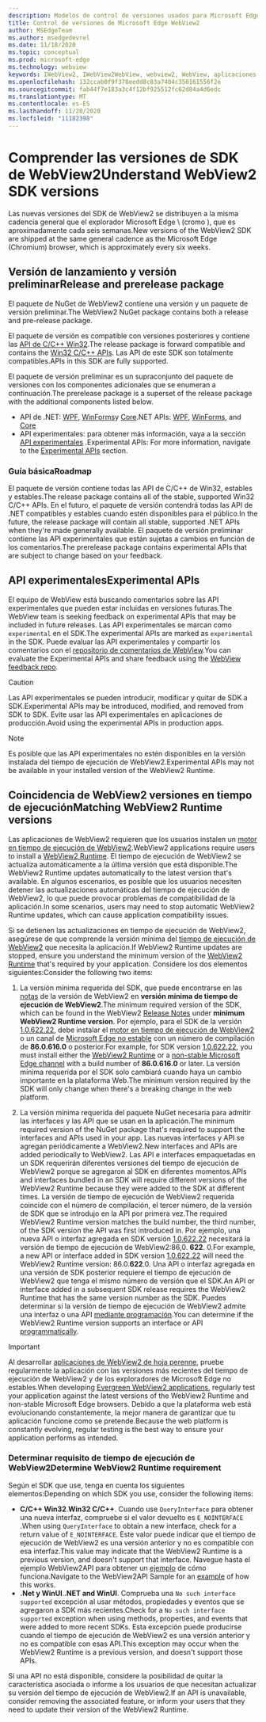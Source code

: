 ```yaml
---
description: Modelos de control de versiones usados para Microsoft Edge WebView2
title: Control de versiones de Microsoft Edge WebView2
author: MSEdgeTeam
ms.author: msedgedevrel
ms.date: 11/18/2020
ms.topic: conceptual
ms.prod: microsoft-edge
ms.technology: webview
keywords: IWebView2, IWebView2WebView, webview2, WebView, aplicaciones WPF, WPF, Edge, ICoreWebView2, ICoreWebView2Host, control de explorador, HTML Edge
ms.openlocfilehash: 132ccab0f9f378eedd8c83a7404c350161556f2e
ms.sourcegitcommit: fab44f7e183a3c4f12bf925512fc62d84a4d6edc
ms.translationtype: MT
ms.contentlocale: es-ES
ms.lasthandoff: 11/20/2020
ms.locfileid: "11182398"
---
```

# <span data-ttu-id="2cc00-104">Comprender las versiones de SDK de WebView2</span><span class="sxs-lookup"><span data-stu-id="2cc00-104">Understand WebView2 SDK versions</span></span>

<span data-ttu-id="2cc00-105">Las nuevas versiones del SDK de WebView2 se distribuyen a la misma cadencia general que el explorador Microsoft Edge \ (cromo \), que es aproximadamente cada seis semanas.</span><span class="sxs-lookup"><span data-stu-id="2cc00-105">New versions of the WebView2 SDK are shipped at the same general cadence as the Microsoft Edge \(Chromium\) browser, which is approximately every six weeks.</span></span>  

## <span data-ttu-id="2cc00-106">Versión de lanzamiento y versión preliminar</span><span class="sxs-lookup"><span data-stu-id="2cc00-106">Release and prerelease package</span></span>  

<span data-ttu-id="2cc00-107">El paquete de NuGet de WebView2 contiene una versión y un paquete de versión preliminar.</span><span class="sxs-lookup"><span data-stu-id="2cc00-107">The WebView2 NuGet package contains both a release and pre-release package.</span></span>  

<span data-ttu-id="2cc00-108">El paquete de versión es compatible con versiones posteriores y contiene las [API de C/C++ Win32][ReferenceWin32].</span><span class="sxs-lookup"><span data-stu-id="2cc00-108">The release package is forward compatible and contains the [Win32 C/C++ APIs][ReferenceWin32].</span></span>  <span data-ttu-id="2cc00-109">Las API de este SDK son totalmente compatibles.</span><span class="sxs-lookup"><span data-stu-id="2cc00-109">APIs in this SDK are fully supported.</span></span>  

<span data-ttu-id="2cc00-110">El paquete de versión preliminar es un supraconjunto del paquete de versiones con los componentes adicionales que se enumeran a continuación.</span><span class="sxs-lookup"><span data-stu-id="2cc00-110">The prerelease package is a superset of the release package with the additional components listed below.</span></span>  

*   <span data-ttu-id="2cc00-111">API de .NET: [WPF][DotnetMicrosoftWebWebview2WpfNamespace], [WinForms][DotnetMicrosoftWebWebview2WinformsNamespace]y [Core][DotnetMicrosoftWebWebview2CoreNamespace]</span><span class="sxs-lookup"><span data-stu-id="2cc00-111">.NET APIs: [WPF][DotnetMicrosoftWebWebview2WpfNamespace], [WinForms][DotnetMicrosoftWebWebview2WinformsNamespace], and [Core][DotnetMicrosoftWebWebview2CoreNamespace]</span></span>  
*   <span data-ttu-id="2cc00-112">API experimentales: para obtener más información, vaya a la sección [API experimentales](#experimental-apis) .</span><span class="sxs-lookup"><span data-stu-id="2cc00-112">Experimental APIs:  For more information, navigate to the [Experimental APIs](#experimental-apis) section.</span></span>  

### <span data-ttu-id="2cc00-113">Guía básica</span><span class="sxs-lookup"><span data-stu-id="2cc00-113">Roadmap</span></span>  

<span data-ttu-id="2cc00-114">El paquete de versión contiene todas las API de C/C++ de Win32, estables y estables.</span><span class="sxs-lookup"><span data-stu-id="2cc00-114">The release package contains all of the stable, supported Win32 C/C++ APIs.</span></span>  <span data-ttu-id="2cc00-115">En el futuro, el paquete de versión contendrá todas las API de .NET compatibles y estables cuando estén disponibles para el público.</span><span class="sxs-lookup"><span data-stu-id="2cc00-115">In the future, the release package will contain all stable, supported .NET APIs when they're made generally available.</span></span>  <span data-ttu-id="2cc00-116">El paquete de versión preliminar contiene las API experimentales que están sujetas a cambios en función de los comentarios.</span><span class="sxs-lookup"><span data-stu-id="2cc00-116">The prerelease package contains experimental APIs that are subject to change based on your feedback.</span></span> 

## <span data-ttu-id="2cc00-117">API experimentales</span><span class="sxs-lookup"><span data-stu-id="2cc00-117">Experimental APIs</span></span>  

<span data-ttu-id="2cc00-118">El equipo de WebView está buscando comentarios sobre las API experimentales que pueden estar incluidas en versiones futuras.</span><span class="sxs-lookup"><span data-stu-id="2cc00-118">The WebView team is seeking feedback on experimental APIs that may be included in future releases.</span></span>  <span data-ttu-id="2cc00-119">Las API experimentales se marcan como `experimental` en el SDK.</span><span class="sxs-lookup"><span data-stu-id="2cc00-119">The experimental APIs are marked as `experimental` in the SDK.</span></span>  <span data-ttu-id="2cc00-120">Puede evaluar las API experimentales y compartir los comentarios con el [repositorio de comentarios de WebView][GithubMicrosoftedgeWebviewfeedback].</span><span class="sxs-lookup"><span data-stu-id="2cc00-120">You can evaluate the Experimental APIs and share feedback using the [WebView feedback repo][GithubMicrosoftedgeWebviewfeedback].</span></span>  

> [!CAUTION]
> <span data-ttu-id="2cc00-121">Las API experimentales se pueden introducir, modificar y quitar de SDK a SDK.</span><span class="sxs-lookup"><span data-stu-id="2cc00-121">Experimental APIs may be introduced, modified, and removed from SDK to SDK.</span></span>  <span data-ttu-id="2cc00-122">Evite usar las API experimentales en aplicaciones de producción.</span><span class="sxs-lookup"><span data-stu-id="2cc00-122">Avoid using the experimental APIs in production apps.</span></span>  

> [!NOTE]
> <span data-ttu-id="2cc00-123">Es posible que las API experimentales no estén disponibles en la versión instalada del tiempo de ejecución de WebView2.</span><span class="sxs-lookup"><span data-stu-id="2cc00-123">Experimental APIs may not be available in your installed version of the WebView2 Runtime.</span></span>  

## <span data-ttu-id="2cc00-124">Coincidencia de WebView2 versiones en tiempo de ejecución</span><span class="sxs-lookup"><span data-stu-id="2cc00-124">Matching WebView2 Runtime versions</span></span>  
<span data-ttu-id="2cc00-125">Las aplicaciones de WebView2 requieren que los usuarios instalen un [motor en tiempo de ejecución de WebView2][MicrosoftDeveloperEdgeWebview2].</span><span class="sxs-lookup"><span data-stu-id="2cc00-125">WebView2 applications require users to install a [WebView2 Runtime][MicrosoftDeveloperEdgeWebview2].</span></span> <span data-ttu-id="2cc00-126">El tiempo de ejecución de WebView2 se actualiza automáticamente a la última versión que está disponible.</span><span class="sxs-lookup"><span data-stu-id="2cc00-126">The WebView2 Runtime updates automatically to the latest version that's available.</span></span> <span data-ttu-id="2cc00-127">En algunos escenarios, es posible que los usuarios necesiten detener las actualizaciones automáticas del tiempo de ejecución de WebView2, lo que puede provocar problemas de compatibilidad de la aplicación.</span><span class="sxs-lookup"><span data-stu-id="2cc00-127">In some scenarios, users may need to stop automatic WebView2 Runtime updates, which can cause application compatibility issues.</span></span>

<span data-ttu-id="2cc00-128">Si se detienen las actualizaciones en tiempo de ejecución de WebView2, asegúrese de que comprende la versión mínima del [tiempo de ejecución de WebView2][MicrosoftDeveloperEdgeWebview2] que necesita la aplicación.</span><span class="sxs-lookup"><span data-stu-id="2cc00-128">If WebView2 Runtime updates are stopped, ensure you understand the minimum version of the [WebView2 Runtime][MicrosoftDeveloperEdgeWebview2] that's required by your application.</span></span> <span data-ttu-id="2cc00-129">Considere los dos elementos siguientes:</span><span class="sxs-lookup"><span data-stu-id="2cc00-129">Consider the following two items:</span></span>  

1. <span data-ttu-id="2cc00-130">La versión mínima requerida del SDK, que puede encontrarse en las [notas][Releasenotes] de la versión de WebView2 en **versión mínima de tiempo de ejecución de WebView2**.</span><span class="sxs-lookup"><span data-stu-id="2cc00-130">The minimum required version of the SDK, which can be found in the WebView2 [Release Notes][Releasenotes] under **minimum WebView2 Runtime version**.</span></span> <span data-ttu-id="2cc00-131">Por ejemplo, para el SDK de la versión [1.0.622.22](https://docs.microsoft.com/microsoft-edge/webview2/releasenotes#1062222), debe instalar el [motor en tiempo de ejecución de WebView2][MicrosoftDeveloperEdgeWebview2] o un canal de [Microsoft Edge no estable][MicrosoftedgeinsiderDownload] con un número de compilación de **86.0.616.0** o posterior.</span><span class="sxs-lookup"><span data-stu-id="2cc00-131">For example, for SDK version [1.0.622.22](https://docs.microsoft.com/microsoft-edge/webview2/releasenotes#1062222), you must install either the [WebView2 Runtime][MicrosoftDeveloperEdgeWebview2] or a [non-stable Microsoft Edge channel][MicrosoftedgeinsiderDownload] with a build number of **86.0.616.0** or later.</span></span> <span data-ttu-id="2cc00-132">La versión mínima requerida por el SDK solo cambiará cuando haya un cambio importante en la plataforma Web.</span><span class="sxs-lookup"><span data-stu-id="2cc00-132">The minimum version required by the SDK will only change when there's a breaking change in the web platform.</span></span>

2. <span data-ttu-id="2cc00-133">La versión mínima requerida del paquete NuGet necesaria para admitir las interfaces y las API que se usan en la aplicación.</span><span class="sxs-lookup"><span data-stu-id="2cc00-133">The minimum required version of the NuGet package that's required to support the interfaces and APIs used in your app.</span></span> <span data-ttu-id="2cc00-134">Las nuevas interfaces y API se agregan periódicamente a WebView2.</span><span class="sxs-lookup"><span data-stu-id="2cc00-134">New interfaces and APIs are added periodically to WebView2.</span></span> <span data-ttu-id="2cc00-135">Las API e interfaces empaquetadas en un SDK requerirán diferentes versiones del tiempo de ejecución de WebView2 porque se agregaron al SDK en diferentes momentos.</span><span class="sxs-lookup"><span data-stu-id="2cc00-135">APIs and interfaces bundled in an SDK will require different versions of the WebView2 Runtime because they were added to the SDK at different times.</span></span>  <span data-ttu-id="2cc00-136">La versión de tiempo de ejecución de WebView2 requerida coincide con el número de compilación, el tercer número, de la versión de SDK que se introdujo en la API por primera vez.</span><span class="sxs-lookup"><span data-stu-id="2cc00-136">The required WebView2 Runtime version matches the build number, the third number, of the SDK version the API was first introduced in.</span></span> <span data-ttu-id="2cc00-137">Por ejemplo, una nueva API o interfaz agregada en SDK versión [1.0.622.22](https://docs.microsoft.com/microsoft-edge/webview2/releasenotes#1062222) necesitará la versión de tiempo de ejecución de WebView2:86,0. **622**. 0.</span><span class="sxs-lookup"><span data-stu-id="2cc00-137">For example, a new API or interface added in SDK version [1.0.622.22](https://docs.microsoft.com/microsoft-edge/webview2/releasenotes#1062222) will need the WebView2 Runtime version: 86.0.**622**.0.</span></span> <span data-ttu-id="2cc00-138">Una API o interfaz agregada en una versión de SDK posterior requiere el tiempo de ejecución de WebView2 que tenga el mismo número de versión que el SDK.</span><span class="sxs-lookup"><span data-stu-id="2cc00-138">An API or interface added in a subsequent SDK release requires the WebView2 Runtime that has the same version number as the SDK.</span></span> <span data-ttu-id="2cc00-139">Puedes determinar si la versión de tiempo de ejecución de WebView2 admite una interfaz o una API [mediante programación](#determine-webview2-runtime-requirement).</span><span class="sxs-lookup"><span data-stu-id="2cc00-139">You can determine if the WebView2 Runtime version supports an interface or API [programmatically](#determine-webview2-runtime-requirement).</span></span>

> [!IMPORTANT]
> <span data-ttu-id="2cc00-140">Al desarrollar [aplicaciones de WebView2 de hoja perenne](distribution.md#evergreen-distribution-mode), pruebe regularmente la aplicación con las versiones más recientes del tiempo de ejecución de WebView2 y de los exploradores de Microsoft Edge no estables.</span><span class="sxs-lookup"><span data-stu-id="2cc00-140">When developing [Evergreen WebView2 applications](distribution.md#evergreen-distribution-mode), regularly test your application against the latest versions of the WebView2 Runtime and non-stable Microsoft Edge browsers.</span></span>  <span data-ttu-id="2cc00-141">Debido a que la plataforma web está evolucionando constantemente, la mejor manera de garantizar que tu aplicación funcione como se pretende.</span><span class="sxs-lookup"><span data-stu-id="2cc00-141">Because the web platform is constantly evolving, regular testing is the best way to ensure your application performs as intended.</span></span>  

### <span data-ttu-id="2cc00-142">Determinar requisito de tiempo de ejecución de WebView2</span><span class="sxs-lookup"><span data-stu-id="2cc00-142">Determine WebView2 Runtime requirement</span></span>

<span data-ttu-id="2cc00-143">Según el SDK que use, tenga en cuenta los siguientes elementos:</span><span class="sxs-lookup"><span data-stu-id="2cc00-143">Depending on which SDK you use, consider the following items:</span></span> 

*   <span data-ttu-id="2cc00-144">**C/C++ Win32**.</span><span class="sxs-lookup"><span data-stu-id="2cc00-144">**Win32 C/C++**.</span></span>  <span data-ttu-id="2cc00-145">Cuando use `QueryInterface` para obtener una nueva interfaz, compruebe si el valor devuelto es `E_NOINTERFACE` .</span><span class="sxs-lookup"><span data-stu-id="2cc00-145">When using `QueryInterface` to obtain a new interface, check for a return value of `E_NOINTERFACE`.</span></span>  <span data-ttu-id="2cc00-146">Este valor puede indicar que el tiempo de ejecución de WebView2 es una versión anterior y no es compatible con esa interfaz.</span><span class="sxs-lookup"><span data-stu-id="2cc00-146">This value may indicate that the WebView2 Runtime is a previous version, and doesn't support that interface.</span></span> <span data-ttu-id="2cc00-147">Navegue hasta el ejemplo WebView2API para obtener un [ejemplo](https://github.com/MicrosoftEdge/WebView2Samples/blob/8ec7de9d3e80a942bc7025cffad98eee75e11e64/SampleApps/WebView2APISample/AppWindow.cpp#L622) de cómo funciona.</span><span class="sxs-lookup"><span data-stu-id="2cc00-147">Navigate to the WebView2API Sample for an [example](https://github.com/MicrosoftEdge/WebView2Samples/blob/8ec7de9d3e80a942bc7025cffad98eee75e11e64/SampleApps/WebView2APISample/AppWindow.cpp#L622) of how this works.</span></span>
*   <span data-ttu-id="2cc00-148">**.Net y WinUI**.</span><span class="sxs-lookup"><span data-stu-id="2cc00-148">**.NET and WinUI**.</span></span>  <span data-ttu-id="2cc00-149">Comprueba una `No such interface supported` excepción al usar métodos, propiedades y eventos que se agregaron a SDK más recientes.</span><span class="sxs-lookup"><span data-stu-id="2cc00-149">Check for a `No such interface supported` exception when using methods, properties, and events that were added to more recent SDKs.</span></span>  <span data-ttu-id="2cc00-150">Esta excepción puede producirse cuando el tiempo de ejecución de WebView2 es una versión anterior y no es compatible con esas API.</span><span class="sxs-lookup"><span data-stu-id="2cc00-150">This exception may occur when the WebView2 Runtime is a previous version, and doesn't support those APIs.</span></span>  

<span data-ttu-id="2cc00-151">Si una API no está disponible, considere la posibilidad de quitar la característica asociada o informe a los usuarios de que necesitan actualizar su versión del tiempo de ejecución de WebView2.</span><span class="sxs-lookup"><span data-stu-id="2cc00-151">If an API is unavailable, consider removing the associated feature, or inform your users that they need to update their version of the WebView2 Runtime.</span></span>  



 

<!--## Versioning  

After you have used a particular version of the SDK to build your app, your app may end up running with an older or newer version of installed browser binaries.  Until version 1.0.0.0 of WebView2 there may be breaking changes during updates that prevent your SDK from working with different versions of installed browser binaries.  After version 1.0.0.0, different versions of the SDK may work with different versions of the installed browser by using the following best practices.  

1.  To account for breaking changes to the API be sure to check for failure when requesting the DLL export `CreateCoreWebView2Environment` and when running `QueryInterface` on any `CoreWebView2` object.  A return value of `E_NOINTERFACE` indicates that the SDK is not compatible with the Microsoft Edge browser binaries.  
1.  Checking for failure from `QueryInterface` also accounts for cases where the SDK is newer than the version of the Microsoft Edge browser and your app attempts to use an interface of which the Microsoft Edge browser is unaware.  

1.  When an interface is unavailable, you may consider disabling the associated feature if possible, or otherwise informing your users to update their browsers.  -->  

<!--links -->  

[Releasenotes]: ../releasenotes.md "Notas de la versión para el SDK de WebView2 | Microsoft docs"  

[DeployedgeChannels]: /deployedge/microsoft-edge-channels "Información general de los canales de Microsoft Edge | Microsoft docs"  

[DotnetMicrosoftWebWebview2CoreNamespace]: /dotnet/api/microsoft.web.webview2.core "Espacio de nombres Microsoft. Web. WebView2. Core | Microsoft docs"  
[DotnetMicrosoftWebWebview2WpfNamespace]: /dotnet/api/microsoft.web.webview2.wpf "Espacio de nombres Microsoft. Web. WebView2. WPF | Microsoft docs"  
[DotnetMicrosoftWebWebview2WinformsNamespace]: /dotnet/api/microsoft.web.webview2.winforms "Espacio de nombres Microsoft. Web. WebView2. WinForms | Microsoft docs"  
[ReferenceWin32]: /microsoft-edge/webview2/reference/win32 "Referencia de C++ de WebView2 Win32 | Microsoft docs"  

[MicrosoftDeveloperEdgeWebview2]: https://developer.microsoft.com/microsoft-edge/webview2/ "Microsoft Edge WebView2 | Microsoft Developer"  

[GithubMicrosoftedgeWebviewfeedback]: https://github.com/MicrosoftEdge/WebViewFeedback "Comentarios de WebView: MicrosoftEdge/WebViewFeedback | GitHub"  

[MicrosoftedgeinsiderDownload]: https://www.microsoftedgeinsider.com/download "Descargar los canales de Insider de Microsoft Edge"  
